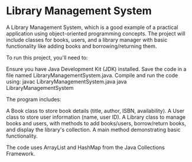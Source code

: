 # Library Management System

A Library Management System, which is a good example of a practical application using object-oriented programming concepts. The project will include classes for books, users, and a library manager with basic functionality 
like adding books and borrowing/returning them.

To run this project, you'll need to:

Ensure you have Java Development Kit (JDK) installed.
Save the code in a file named LibraryManagementSystem.java.
Compile and run the code using:
javac LibraryManagementSystem.java
java LibraryManagementSystem

The program includes:

A Book class to store book details (title, author, ISBN, availability).
A User class to store user information (name, user ID).
A Library class to manage books and users, with methods to add books/users, borrow/return books, and display the library's collection.
A main method demonstrating basic functionality.

The code uses ArrayList and HashMap from the Java Collections Framework.
